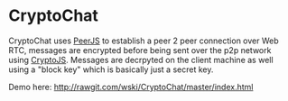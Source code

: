 # CryptoChat
CryptoChat uses [PeerJS](http://peerjs.com) to establish a peer 2 peer connection over Web RTC, messages are encrypted before being sent over the p2p network using [CryptoJS](https://www.npmjs.com/package/crypto-js). Messages are decrpyted on the client machine as well using a "block key" which is basically just a secret key. 

Demo here: http://rawgit.com/wski/CryptoChat/master/index.html
